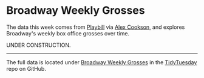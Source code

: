 # Broadway Weekly Grosses
The data this week comes from [Playbill](https://www.playbill.com/grosses) via [Alex Cookson](https://www.alexcookson.com/post/most-successful-broadway-show-of-all-time/), and explores Broadway's weekly box office grosses over time.

UNDER CONSTRUCTION.


***
The full data is located under [Broadway Weekly Grosses](https://github.com/rfordatascience/tidytuesday/blob/master/data/2020/2020-04-28/readme.md) in the [TidyTuesday](https://github.com/rfordatascience/tidytuesday) repo on GitHub.
